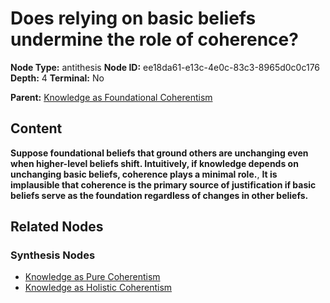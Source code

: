 # Does relying on basic beliefs undermine the role of coherence?

**Node Type:** antithesis
**Node ID:** ee18da61-e13c-4e0c-83c3-8965d0c0c176
**Depth:** 4
**Terminal:** No

**Parent:** [Knowledge as Foundational Coherentism](knowledge-as-foundational-coherentism-synthesis-23bdc14c-6fd2-4737-887d-58dc389ae881.md)

## Content

**Suppose foundational beliefs that ground others are unchanging even when higher-level beliefs shift. Intuitively, if knowledge depends on unchanging basic beliefs, coherence plays a minimal role.**, **It is implausible that coherence is the primary source of justification if basic beliefs serve as the foundation regardless of changes in other beliefs.**

## Related Nodes

### Synthesis Nodes

- [Knowledge as Pure Coherentism](knowledge-as-pure-coherentism-synthesis-d28c0b74-67bf-48fc-b149-11de8f849fa9.md)
- [Knowledge as Holistic Coherentism](knowledge-as-holistic-coherentism-synthesis-53252086-a934-407d-91ea-a0b4b36e51c5.md)
